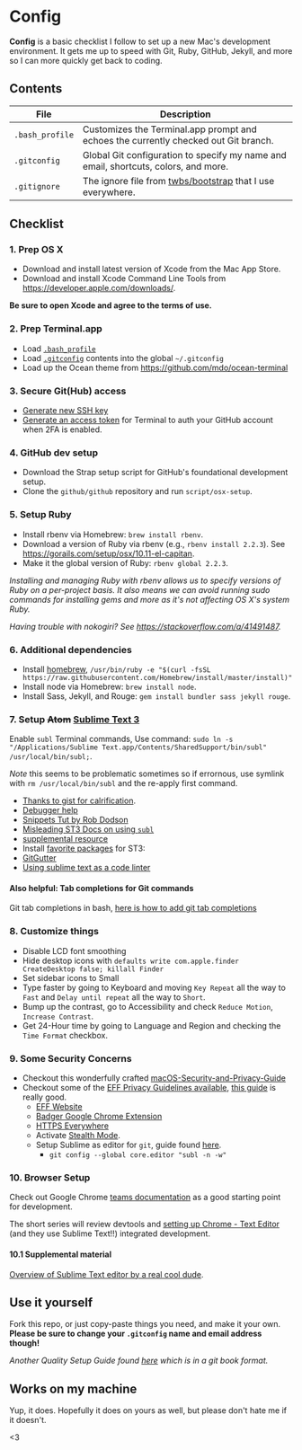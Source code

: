 # Config

**Config** is a basic checklist I follow to set up a new Mac's development environment. It gets me up to speed with Git, Ruby, GitHub, Jekyll, and more so I can more quickly get back to coding.

## Contents

| File | Description |
| --- | --- |
| `.bash_profile` | Customizes the Terminal.app prompt and echoes the currently checked out Git branch. |
| `.gitconfig` | Global Git configuration to specify my name and email, shortcuts, colors, and more. |
| `.gitignore` | The ignore file from [twbs/bootstrap](https://github.com/twbs/bootstrap) that I use everywhere. |

## Checklist

### 1. Prep OS X

- Download and install latest version of Xcode from the Mac App Store.
- Download and install Xcode Command Line Tools from <https://developer.apple.com/downloads/>.

**Be sure to open Xcode and agree to the terms of use.**

### 2. Prep Terminal.app

- Load [`.bash_profile`](/.bash_profile)
- Load [`.gitconfig`](/.gitconfig) contents into the global `~/.gitconfig`
- Load up the Ocean theme from <https://github.com/mdo/ocean-terminal>

### 3. Secure Git(Hub) access

- [Generate new SSH key](https://help.github.com/articles/generating-ssh-keys/)
- [Generate an access token](https://help.github.com/articles/creating-an-access-token-for-command-line-use/) for Terminal to auth your GitHub account when 2FA is enabled.

### 4. GitHub dev setup

- Download the Strap setup script for GitHub's foundational development setup.
- Clone the `github/github` repository and run `script/osx-setup`.

### 5. Setup Ruby

- Install rbenv via Homebrew: `brew install rbenv`.
- Download a version of Ruby via rbenv (e.g., `rbenv install 2.2.3`). See <https://gorails.com/setup/osx/10.11-el-capitan>.
- Make it the global version of Ruby: `rbenv global 2.2.3`.

*Installing and managing Ruby with rbenv allows us to specify versions of Ruby on a per-project basis. It also means we can avoid running sudo commands for installing gems and more as it's not affecting OS X's system Ruby.*

*Having trouble with nokogiri? See <https://stackoverflow.com/a/41491487>.*

### 6. Additional dependencies

- Install [homebrew](https://brew.sh/), `/usr/bin/ruby -e "$(curl -fsSL https://raw.githubusercontent.com/Homebrew/install/master/install)"`
- Install node via Homebrew: `brew install node`.
- Install Sass, Jekyll, and Rouge: `gem install bundler sass jekyll rouge`.

### 7. Setup ~~Atom~~ [Sublime Text 3](https://www.sublimetext.com/3)

Enable `subl` Terminal commands, Use command: `sudo ln -s "/Applications/Sublime Text.app/Contents/SharedSupport/bin/subl" /usr/local/bin/subl;`. 

_Note_ this seems to be problematic sometimes so if errornous, use symlink with `rm /usr/local/bin/subl` and the re-apply first command. 

- [Thanks to gist for calrification](https://gist.github.com/jadaradix/8fbfb52a942fe31b7354).
- [Debugger help](http://olivierlacan.com/posts/launch-sublime-text-3-from-the-command-line/)
- [Snippets Tut by Rob Dodson](http://robdodson.me/sublime-snippet-basics/)
- [Misleading ST3 Docs on using `subl`](https://www.sublimetext.com/docs/3/osx_command_line.html)
- [supplemental resource](https://gist.github.com/trey/2722934)
- Install [favorite packages](https://packagecontrol.io/) for ST3:
- [GitGutter](https://packagecontrol.io/packages/GitGutter)
- [Using sublime text as a code linter](https://github.com/SublimeLinter/SublimeLinter-jshint)

#### Also helpful: Tab completions for Git commands

Git tab completions in bash, [here is how to add git tab completions](http://code-worrier.com/blog/autocomplete-git/)

### 8. Customize things

- Disable LCD font smoothing
- Hide desktop icons with `defaults write com.apple.finder CreateDesktop false; killall Finder`
- Set sidebar icons to Small
- Type faster by going to Keyboard and moving `Key Repeat` all the way to `Fast` and `Delay until repeat` all the way to `Short`.
- Bump up the contrast, go to Accessibility and check `Reduce Motion`, `Increase Contrast`.
- Get 24-Hour time by going to Language and Region and checking the `Time Format` checkbox.


### 9. Some Security Concerns

- Checkout this wonderfully crafted [macOS-Security-and-Privacy-Guide](https://github.com/drduh/macOS-Security-and-Privacy-Guide)
- Checkout some of the [EFF Privacy Guidelines available](https://www.eff.org/deeplinks/2015/11/guide-google-account-privacy-settings-students), [this guide](https://ssd.eff.org/) is really good.
  - [EFF Website](https://www.eff.org/)
  - [Badger Google Chrome Extension](https://chrome.google.com/webstore/detail/privacy-badger/pkehgijcmpdhfbdbbnkijodmdjhbjlgp/related?hl=en-US)
  - [HTTPS Everywhere](https://chrome.google.com/webstore/detail/https-everywhere/gcbommkclmclpchllfjekcdonpmejbdp/related?hl=en)
  - Activate [Stealth Mode](https://support.apple.com/kb/PH25606?locale=en_US).
  - Setup Sublime as editor for `git`, guide found [here](https://help.github.com/articles/associating-text-editors-with-git/).
    - `git config --global core.editor "subl -n -w"`


### 10. Browser Setup

Check out Google Chrome [teams documentation](https://developers.google.com/web/tools/setup/) as a good starting point for development.

The short series will review devtools and [setting up Chrome - Text Editor](https://developers.google.com/web/tools/setup/setup-editor) (and they use Sublime Text!!) integrated development.

#### 10.1 Supplemental material

[Overview of Sublime Text editor by a real cool dude](http://robdodson.me/sublime-text-2-tips-and-shortcuts/).



## Use it yourself

Fork this repo, or just copy-paste things you need, and make it your own. **Please be sure to change your `.gitconfig` name and email address though!**


_Another Quality Setup Guide found [here](http://sourabhbajaj.com/mac-setup/index.html) which is in a git book format._

## Works on my machine

Yup, it does. Hopefully it does on yours as well, but please don't hate me if it doesn't.

<3
